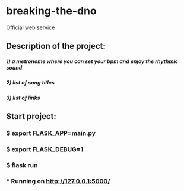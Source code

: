# breaking-the-dno
Official web service

## Description of the project:

##### 1) a metronome where you can set your bpm and enjoy the rhythmic sound
##### 2) list of song titles
##### 3) list of links

## Start project:

### $ export FLASK_APP=main.py
### $ export FLASK_DEBUG=1
### $ flask run
### * Running on http://127.0.0.1:5000/
